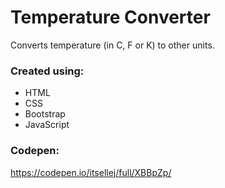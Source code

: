 # Temperature Converter
Converts temperature (in C, F or K) to other units.

### Created using: ###
- HTML
- CSS
- Bootstrap
- JavaScript

### Codepen: ###
https://codepen.io/itsellej/full/XBBpZp/
